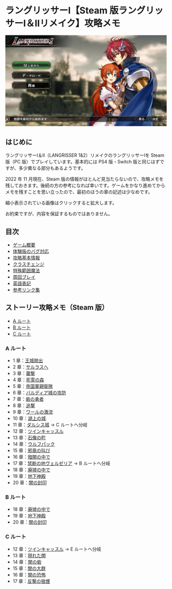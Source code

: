 # ラングリッサーⅠ【Steam 版ラングリッサーⅠ＆Ⅱリメイク】攻略メモ

![タイトル画面](images/Top/Title.jpg)

## はじめに

ラングリッサーⅠ＆Ⅱ（LANGRISSER 1&2）リメイクのラングリッサーⅠを Steam 版（PC 版）でプレイしています。基本的には PS4 版・Switch 版と同じはずですが、多少異なる部分もあるようです。

2022 年 11 月現在、Steam 版の情報がほとんど見当たらないので、攻略メモを残しておきます。後続の方の参考になれば幸いです。ゲームをかなり進めてからメモを残すことを思い立ったので、最初のほうの章の記述は少なめです。

縮小表示されている画像はクリックすると拡大します。

お約束ですが、内容を保証するものではありません。

## 目次

- [ゲーム概要](docs/Overview.md)
- [体験版のバグ対応](docs/Trial.md)
- [攻略基本情報](docs/Basics.md)
- [クラスチェンジ](docs/ClassChanges.md)
- [特殊範囲魔法](docs/SpecialMagics.md)
- [周回プレイ](docs/Lap.md)
- [英語表記](docs/English.md)
- [参考リンク集](docs/Links.md)

## ストーリー攻略メモ（Steam 版）

- [A ルート](#a-ルート)
- [B ルート](#b-ルート)
- [C ルート](#c-ルート)

### A ルート

- 1 章：[王城脱出](docs/Chapter1A.md)
- 2 章：[サルラスへ](docs/Chapter2A.md)
- 3 章：[襲撃](docs/Chapter3A.md)
- 4 章：[死霊の森](docs/Chapter4A.md)
- 5 章：[帝国軍親衛隊](docs/Chapter5A.md)
- 6 章：[バルディア城の攻防](docs/Chapter6A.md)
- 7 章：[砦の勇者](docs/Chapter7A.md)
- 8 章：[追撃](docs/Chapter8A.md)
- 9 章：[ワールの激流](docs/Chapter9A.md)
- 10 章：[湖上の城](docs/Chapter10A.md)
- 11 章：[ダルシス城](docs/Chapter11A.md) → C ルートへ分岐
- 12 章：[ツインキャッスル](docs/Chapter12A.md)
- 13 章：[石像の町](docs/Chapter13A.md)
- 14 章：[ウルフパック](docs/Chapter14A.md)
- 15 章：[邪竜の叫び](docs/Chapter15A.md)
- 16 章：[暗闇の中で](docs/Chapter16A.md)
- 17 章：[禁断の地ヴェルゼリア](docs/Chapter17A.md) → B ルートへ分岐
- 18 章：[廃墟の中で](docs/Chapter18A.md)
- 19 章：[地下神殿](docs/Chapter19A.md)
- 20 章：[闇の封印](docs/Chapter20A.md)

### B ルート

- 18 章：[廃墟の中で](docs/Chapter18B.md)
- 19 章：[地下神殿](docs/Chapter19B.md)
- 20 章：[闇の封印](docs/Chapter20B.md)

### C ルート

- 12 章：[ツインキャッスル](docs/Chapter12C.md) → E ルートへ分岐
- 13 章：[現れた闇](docs/Chapter13C.md)
- 14 章：[闇の砦](docs/Chapter14C.md)
- 15 章：[闇の大群](docs/Chapter15C.md)
- 16 章：[闇の恐怖](docs/Chapter16C.md)
- 17 章：[反撃の狼煙](docs/Chapter17C.md)
